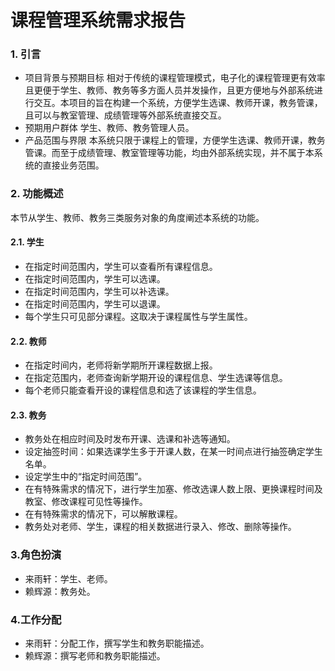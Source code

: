 # 课程管理系统需求报告

### 1. 引言
* 项目背景与预期目标
  相对于传统的课程管理模式，电子化的课程管理更有效率且更便于学生、教师、教务等多方面人员并发操作，且更方便地与外部系统进行交互。本项目的旨在构建一个系统，方便学生选课、教师开课，教务管课，且可以与教室管理、成绩管理等外部系统直接交互。
* 预期用户群体
  学生、教师、教务管理人员。
* 产品范围与界限
  本系统只限于课程上的管理，方便学生选课、教师开课，教务管课。而至于成绩管理、教室管理等功能，均由外部系统实现，并不属于本系统的直接业务范围。

### 2. 功能概述
   本节从学生、教师、教务三类服务对象的角度阐述本系统的功能。

#### 2.1. 学生
* 在指定时间范围内，学生可以查看所有课程信息。
* 在指定时间范围内，学生可以选课。
* 在指定时间范围内，学生可以补选课。
* 在指定时间范围内，学生可以退课。
* 每个学生只可见部分课程。这取决于课程属性与学生属性。

#### 2.2. 教师
* 在指定时间内，老师将新学期所开课程数据上报。
* 在指定范围内，老师查询新学期开设的课程信息、学生选课等信息。
* 每个老师只能查看开设的课程信息和选了该课程的学生信息。
  
#### 2.3. 教务
* 教务处在相应时间及时发布开课、选课和补选等通知。
* 设定抽签时间：如果选课学生多于开课人数，在某一时间点进行抽签确定学生名单。
* 设定学生中的“指定时间范围”。
* 在有特殊需求的情况下，进行学生加塞、修改选课人数上限、更换课程时间及教室、修改课程可见性等操作。
* 在有特殊需求的情况下，可以解散课程。
* 教务处对老师、学生，课程的相关数据进行录入、修改、删除等操作。

### 3.角色扮演
* 来雨轩：学生、老师。
* 赖辉源：教务处。

### 4.工作分配
* 来雨轩：分配工作，撰写学生和教务职能描述。
* 赖辉源：撰写老师和教务职能描述。

